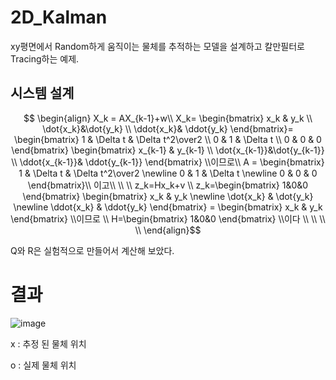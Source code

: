 # 2D_Kalman
xy평면에서 Random하게 움직이는 물체를 추적하는 모델을 설계하고 칼만필터로 Tracing하는 예제.

## 시스템 설계
```math

\begin{align}
X_k = AX_{k-1}+w\\
X_k=
\begin{bmatrix}
    x_k & y_k \\ \dot{x_k}&\dot{y_k} \\ \ddot{x_k}& \ddot{y_k}
\end{bmatrix}=
\begin{bmatrix}
    1 & \Delta t & \Delta t^2\over2 \\ 0 & 1 & \Delta t \\ 0 & 0 & 0
\end{bmatrix}
\begin{bmatrix}
    x_{k-1} & y_{k-1} \\ \dot{x_{k-1}}&\dot{y_{k-1}} \\ \ddot{x_{k-1}}& \ddot{y_{k-1}}
\end{bmatrix}
\\이므로\\
A = 
\begin{bmatrix}
    1 & \Delta t & \Delta t^2\over2 \newline 0 & 1 & \Delta t \newline 0 & 0 & 0
\end{bmatrix}\\
이고\\
\\
\\
z_k=Hx_k+v \\
z_k=\begin{bmatrix}
    1&0&0
\end{bmatrix}
\begin{bmatrix}
    x_k & y_k \newline \dot{x_k} & \dot{y_k} \newline \ddot{x_k} & \ddot{y_k}
\end{bmatrix}
=
\begin{bmatrix}
    x_k & y_k
\end{bmatrix}
\\이므로
\\
H=\begin{bmatrix}
    1&0&0
\end{bmatrix}
\\이다
\\
\\
\\
\\
\end{align}
```
Q와 R은 실험적으로 만들어서 계산해 보았다.

# 결과


![image](https://github.com/user-attachments/assets/fe38ddfb-9ea9-4dd7-96db-48b3aa07585a)

x : 추정 된 물체 위치

o : 실제 물체 위치


